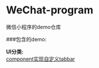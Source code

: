 # WeChat-program
微信小程序的demo仓库

###包含的demo:

**UI分类:**</br>
[component实现自定义tabbar](https://juejin.im/post/5e7b6bdef265da42b119d99a)</br>
